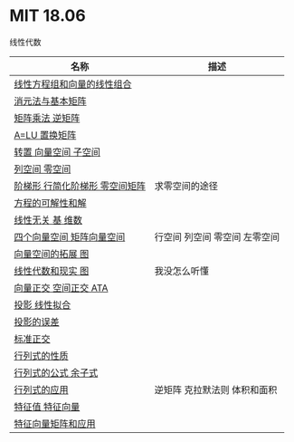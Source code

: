 # MIT 18.06

线性代数

| 名称 | 描述 |
| - | - |
| [线性方程组和向量的线性组合](Unit1.md) | |
| [消元法与基本矩阵](Unit2.md) | |
| [矩阵乘法 逆矩阵](Unit3.md) | |
| [A=LU 置换矩阵](Unit4.md) | |
| [转置 向量空间 子空间](Unit5.md) | |
| [列空间 零空间](Unit6.md) | |
| [阶梯形 行简化阶梯形 零空间矩阵](Unit7.md) | 求零空间的途径 |
| [方程的可解性和解](Unit8.md) | |
| [线性无关 基 维数](Unit9.md) | |
| [四个向量空间 矩阵向量空间](Unit10.md) | 行空间 列空间 零空间 左零空间 |
| [向量空间的拓展 图](Unit11.md) | |
| [线性代数和现实 图](Unit12.md) | 我没怎么听懂 |
| [向量正交 空间正交 ATA](Unit13.md) | |
| [投影 线性拟合](Unit14.md) | |
| [投影的误差](Unit15.md) | |
| [标准正交](Unit16.md) | |
| [行列式的性质](Unit17.md) | |
| [行列式的公式 余子式](Unit18.md) | |
| [行列式的应用](Unit19.md) | 逆矩阵 克拉默法则 体积和面积 |
| [特征值 特征向量](Unit20.md) | |
| [特征向量矩阵和应用](Unit21.md) | |
